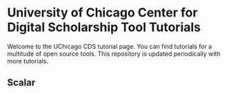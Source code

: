 # University of Chicago Center for Digital Scholarship Tool Tutorials

Welcome to the UChicago CDS tutorial page. You can find tutorials for a multitude of open source tools. This repository is updated periodically with more tutorials.

## Scalar
